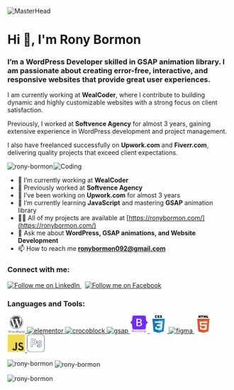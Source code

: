 ![MasterHead](https://media.licdn.com/dms/image/D4D12AQE1ioPOFoNVCw/article-cover_image-shrink_600_2000/0/1679083748046?e=2147483647&v=beta&t=6pAfb6fO3GI0uXsLmzKqlZNtlv8FZrswVQODH-prBvY)

# Hi 👋, I'm Rony Bormon

### I’m a WordPress Developer skilled in GSAP animation library. I am passionate about creating error-free, interactive, and responsive websites that provide great user experiences.

I am currently working at **WealCoder**, where I contribute to building dynamic and highly customizable websites with a strong focus on client satisfaction.

Previously, I worked at **Softvence Agency** for almost 3 years, gaining extensive experience in WordPress development and project management.

I also have freelanced successfully on **Upwork.com** and **Fiverr.com**, delivering quality projects that exceed client expectations.

<img align="right" alt="Coding" width="400" src="https://cdn.dribbble.com/users/1162077/screenshots/3848914/programmer.gif" />

<p align="left">
  <img src="https://komarev.com/ghpvc/?username=rony-bormon&label=Profile%20views&color=0e75b6&style=flat" alt="rony-bormon" />
</p>

- 🔭 I’m currently working at **WealCoder**  
- 💼 Previously worked at **Softvence Agency**  
- 🔭 I’ve been working on **Upwork.com** for almost 3 years  
- 🌱 I’m currently learning **JavaScript** and mastering **GSAP** animation library  
- 👨‍💻 All of my projects are available at [https://ronybormon.com/](https://ronybormon.com/)  
- 💬 Ask me about **WordPress, GSAP animations, and Website Development**  
- 📫 How to reach me **ronybormon092@gmail.com**

### Connect with me:

<p align="left" dir="auto">
  <a href="https://linkedin.com/in/rony-bormon" rel="nofollow" target="_blank">
    <img src="https://img.shields.io/badge/Follow%20me-LinkedIn-blue?style=for-the-badge&logo=linkedin" alt="Follow me on LinkedIn" />
  </a>
  &nbsp;
  <a href="https://fb.com/adhayanrony" rel="nofollow" target="_blank">
    <img src="https://img.shields.io/badge/Follow%20me-Facebook-blue?style=for-the-badge&logo=facebook" alt="Follow me on Facebook" />
  </a>
</p>

### Languages and Tools:

<p>
  <a href="https://wordpress.org" target="_blank" rel="noreferrer">
    <img src="https://raw.githubusercontent.com/devicons/devicon/master/icons/wordpress/wordpress-original.svg" alt="wordpress" width="40" height="40"/>
  </a> 

  <a href="https://elementor.com" target="_blank" rel="noreferrer">
    <img src="https://avatars.githubusercontent.com/u/47606894?s=200&v=4" alt="elementor" width="40" height="40"/>
  </a> 

  <a href="https://crocoblock.com" target="_blank" rel="noreferrer">
    <img src="https://crocoblock.com/wp-content/uploads/2023/02/logos-crocoblock-icon-img-02.svg" alt="crocoblock" width="40" height="40"/>
  </a> 

  <a href="https://greensock.com/gsap/" target="_blank" rel="noreferrer">
    <img src="https://spin.atomicobject.com/wp-content/uploads/gsap-logo.jpg" alt="gsap" width="40" height="40"/>
  </a> 

  <a href="https://getbootstrap.com" target="_blank" rel="noreferrer">
    <img src="https://raw.githubusercontent.com/devicons/devicon/master/icons/bootstrap/bootstrap-plain-wordmark.svg" alt="bootstrap" width="40" height="40"/>
  </a> 

  <a href="https://www.w3schools.com/css/" target="_blank" rel="noreferrer">
    <img src="https://raw.githubusercontent.com/devicons/devicon/master/icons/css3/css3-original-wordmark.svg" alt="css3" width="40" height="40"/>
  </a> 

  <a href="https://www.figma.com/" target="_blank" rel="noreferrer">
    <img src="https://www.vectorlogo.zone/logos/figma/figma-icon.svg" alt="figma" width="40" height="40"/>
  </a> 

  <a href="https://www.w3.org/html/" target="_blank" rel="noreferrer">
    <img src="https://raw.githubusercontent.com/devicons/devicon/master/icons/html5/html5-original-wordmark.svg" alt="html5" width="40" height="40"/>
  </a> 

  <a href="https://developer.mozilla.org/en-US/docs/Web/JavaScript" target="_blank" rel="noreferrer">
    <img src="https://raw.githubusercontent.com/devicons/devicon/master/icons/javascript/javascript-original.svg" alt="javascript" width="40" height="40"/>
  </a> 

  <a href="https://www.photoshop.com/en" target="_blank" rel="noreferrer">
    <img src="https://raw.githubusercontent.com/devicons/devicon/master/icons/photoshop/photoshop-line.svg" alt="photoshop" width="40" height="40"/>
  </a>
</p>

<p><img align="left" src="https://github-readme-stats.vercel.app/api/top-langs?username=rony-bormon&show_icons=true&locale=en&layout=compact" alt="rony-bormon" /></p>

<p>&nbsp;<img align="center" src="https://github-readme-stats.vercel.app/api?username=rony-bormon&show_icons=true&locale=en" alt="rony-bormon" /></p>

<p><img align="center" src="https://github-readme-streak-stats.herokuapp.com/?user=rony-bormon&" alt="rony-bormon" /></p>

